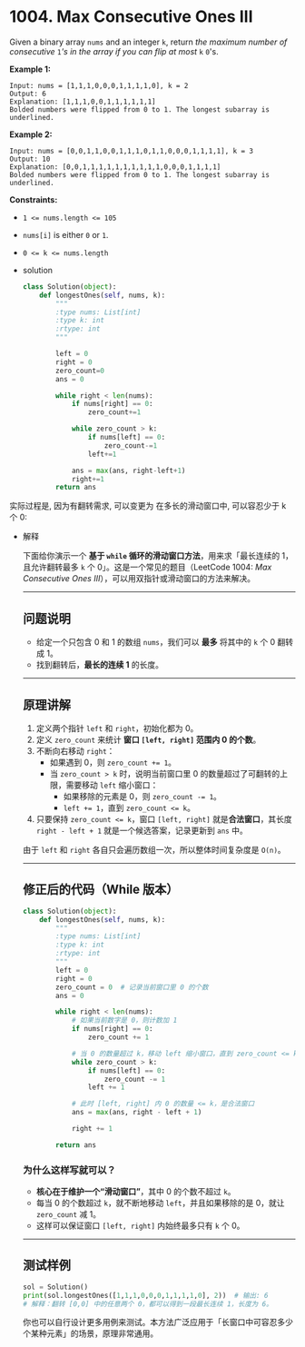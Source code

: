 # 1004. Max Consecutive Ones III

Given a binary array `nums` and an integer `k`, return *the maximum number of consecutive* `1`*'s in the array if you can flip at most* `k` `0`'s.

**Example 1:**

```
Input: nums = [1,1,1,0,0,0,1,1,1,1,0], k = 2
Output: 6
Explanation: [1,1,1,0,0,1,1,1,1,1,1]
Bolded numbers were flipped from 0 to 1. The longest subarray is underlined.
```

**Example 2:**

```
Input: nums = [0,0,1,1,0,0,1,1,1,0,1,1,0,0,0,1,1,1,1], k = 3
Output: 10
Explanation: [0,0,1,1,1,1,1,1,1,1,1,1,0,0,0,1,1,1,1]
Bolded numbers were flipped from 0 to 1. The longest subarray is underlined.

```

**Constraints:**

- `1 <= nums.length <= 105`
- `nums[i]` is either `0` or `1`.
- `0 <= k <= nums.length`

- solution
    
    ```python
    class Solution(object):
        def longestOnes(self, nums, k):
            """
            :type nums: List[int]
            :type k: int
            :rtype: int
            """
    
            left = 0
            right = 0
            zero_count=0
            ans = 0
    
            while right < len(nums):
                if nums[right] == 0:
                    zero_count+=1
    
                while zero_count > k:
                    if nums[left] == 0:
                        zero_count-=1
                    left+=1
    
                ans = max(ans, right-left+1)
                right+=1
            return ans
    ```
    

实际过程是, 因为有翻转需求, 可以变更为 在多长的滑动窗口中, 可以容忍少于 k 个 0:

- 解释
    
    下面给你演示一个 **基于 `while` 循环的滑动窗口方法**，用来求「最长连续的 1，且允许翻转最多 `k` 个 0」。这是一个常见的题目（LeetCode 1004: *Max Consecutive Ones III*），可以用双指针或滑动窗口的方法来解决。
    
    ---
    
    ## 问题说明
    
    - 给定一个只包含 0 和 1 的数组 `nums`，我们可以 **最多** 将其中的 `k` 个 0 翻转成 1。
    - 找到翻转后，**最长的连续 1** 的长度。
    
    ---
    
    ## 原理讲解
    
    1. 定义两个指针 `left` 和 `right`，初始化都为 0。
    2. 定义 `zero_count` 来统计 **窗口 `[left, right]` 范围内 0 的个数**。
    3. 不断向右移动 `right`：
        - 如果遇到 0，则 `zero_count += 1`。
        - 当 `zero_count > k` 时，说明当前窗口里 0 的数量超过了可翻转的上限，需要移动 `left` 缩小窗口：
            - 如果移除的元素是 0，则 `zero_count -= 1`。
            - `left += 1`，直到 `zero_count <= k`。
    4. 只要保持 `zero_count <= k`，窗口 `[left, right]` 就是**合法窗口**，其长度 `right - left + 1` 就是一个候选答案，记录更新到 `ans` 中。
    
    由于 `left` 和 `right` 各自只会遍历数组一次，所以整体时间复杂度是 `O(n)`。
    
    ---
    
    ## 修正后的代码（While 版本）
    
    ```python
    class Solution(object):
        def longestOnes(self, nums, k):
            """
            :type nums: List[int]
            :type k: int
            :rtype: int
            """
            left = 0
            right = 0
            zero_count = 0  # 记录当前窗口里 0 的个数
            ans = 0
    
            while right < len(nums):
                # 如果当前数字是 0，则计数加 1
                if nums[right] == 0:
                    zero_count += 1
    
                # 当 0 的数量超过 k，移动 left 缩小窗口，直到 zero_count <= k
                while zero_count > k:
                    if nums[left] == 0:
                        zero_count -= 1
                    left += 1
    
                # 此时 [left, right] 内 0 的数量 <= k，是合法窗口
                ans = max(ans, right - left + 1)
    
                right += 1
    
            return ans
    
    ```
    
    ### **为什么这样写就可以？**
    
    - **核心在于维护一个“滑动窗口”**，其中 0 的个数不超过 `k`。
    - 每当 0 的个数超过 `k`，就不断地移动 `left`，并且如果移除的是 0，就让 `zero_count` 减 1。
    - 这样可以保证窗口 `[left, right]` 内始终最多只有 `k` 个 0。
    
    ---
    
    ## 测试样例
    
    ```python
    sol = Solution()
    print(sol.longestOnes([1,1,1,0,0,0,1,1,1,1,0], 2))  # 输出: 6
    # 解释：翻转 [0,0] 中的任意两个 0，都可以得到一段最长连续 1，长度为 6。
    
    ```
    
    你也可以自行设计更多用例来测试。本方法广泛应用于「长窗口中可容忍多少个某种元素」的场景，原理非常通用。